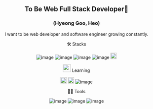 <div align="center">
  
## To Be Web Full Stack Developer👋
### (Hyeong Goo, Heo) 


I want to be web developer and software engineer growing constantly.


🛠️ Stacks

![image](https://github.com/heohgoo/heohgoo/assets/95553132/ae630145-e479-4d0b-9d69-53d834af4ce7)
![image](https://github.com/heohgoo/heohgoo/assets/95553132/60b5ef2e-8452-4de4-a1bf-17c0e4c1ce6c)
![image](https://github.com/heohgoo/heohgoo/assets/95553132/2b962fe6-122f-46db-b89a-7c0914f8503b)
![image](https://github.com/heohgoo/heohgoo/assets/95553132/5342f332-10a4-4422-ae52-f9b0b71d1360)
<img src="https://img.shields.io/badge/HTML5-E34F26?style=flat-square&logo=html5&logoColor=white" height=20>


<img src="https://github.com/heohgoo/heohgoo/assets/95553132/1d853894-5c9d-40fa-81d8-e0afeb0a0564" height=25> Learning

<img src="https://img.shields.io/badge/Spring-6DB33F?style=flat-square&logo=spring&logoColor=white" height=20> <img src="https://img.shields.io/badge/SpringBoot-6DB33F?style=flat-square&logo=springboot&logoColor=white" height=20> ![image](https://github.com/heohgoo/heohgoo/assets/95553132/fbda2bb8-23bc-4d59-8aa4-b5a717f4bd0f)



💪🏼 Tools

![image](https://github.com/heohgoo/heohgoo/assets/95553132/f998bea9-ac61-4d04-b54a-f0a2aea5ccd3)
![image](https://github.com/heohgoo/heohgoo/assets/95553132/33d3e9a5-5b5b-4a81-9e64-f0392de823c2)
![image](https://github.com/heohgoo/heohgoo/assets/95553132/21108ccd-cf12-493b-832e-645959bafc80)

</div>





